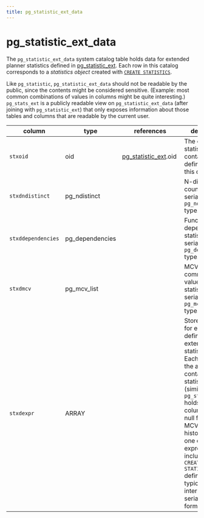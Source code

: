 ```yaml
---
title: pg_statistic_ext_data
---
```


# pg_statistic_ext_data

The `pg_statistic_ext_data` system catalog table holds data for extended planner statistics defined in [pg_statistic_ext](./pg-statistic-ext.md). Each row in this catalog corresponds to a *statistics object* created with [`CREATE STATISTICS`](/docs/sql-stmts/create-statistics.md).

Like `pg_statistic`, `pg_statistic_ext_data` should not be readable by the public, since the contents might be considered sensitive. (Example: most common combinations of values in columns might be quite interesting.) `pg_stats_ext` is a publicly readable view on `pg_statistic_ext_data` (after joining with `pg_statistic_ext`) that only exposes information about those tables and columns that are readable by the current user.

|column|type|references|description|
|------|----|----------|-----------|
|`stxoid`|oid|[pg_statistic_ext](./pg-statistic-ext.md).oid | The extended statistic object containing the definition for this data. |
|`stxdndistinct`|pg_ndistinct| | N-distinct counts, serialized as `pg_ndistinct` type. |
|`stxddependencies`|pg_dependencies| | Functional dependency statistics, serialized as `pg_dependencies` type. |
|`stxdmcv`|pg_mcv_list| | MCV (most-common values) list statistics, serialized as `pg_mcv_list` type. |
| `stxdexpr` | ARRAY |  | Stores statistics for expressions defined in the extended statistics object. Each element of the array contains statistical data (similar to what `pg_statistic` holds for a column, such as null fraction, MCV, histogram.) for one of the expressions included in the `CREATE STATISTICS` definition, typically in an internal serialized format. |
